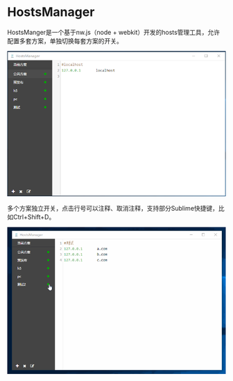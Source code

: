 # HostsManager

HostsManger是一个基于nw.js（node + webkit）开发的hosts管理工具，允许配置多套方案，单独切换每套方案的开关。

![HostsManager](https://raw.githubusercontent.com/lianer/HostsManager/master/img/screenshots/1.png)

多个方案独立开关，点击行号可以注释、取消注释，支持部分Sublime快捷键，比如Ctrl+Shift+D。

![HostsManager](https://raw.githubusercontent.com/lianer/HostsManager/master/img/screenshots/2.gif)
